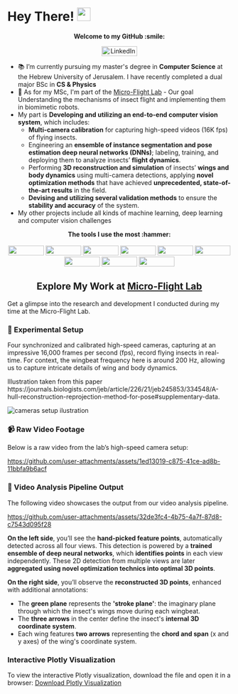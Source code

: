 <h1>
  Hey There!
  <img src="https://media.giphy.com/media/hvRJCLFzcasrR4ia7z/giphy.gif" width="30px"/>
</h1>
<p align="center">
  <b>Welcome to my GitHub :smile:</b>
</p>
<p align="center">
    <a href="https://www.linkedin.com/in/amitai-ovadia-131865248/">
      <img src="https://img.shields.io/badge/LinkedIn-blue?style=for-the-badge&logo=linkedin&logoColor=white" alt="LinkedIn Badge"  width="80" height="22"/>
    </a>
</p>

- :books: I’m currently pursuing my master's degree in **Computer Science** at the Hebrew University of Jerusalem. I have recently completed a dual major BSc in **CS & Physics** 
- :microscope: As for my MSc, I'm part of the [Micro-Flight Lab](https://www.beatus-lab.org/) - Our goal Understanding the mechanisms of insect flight and implementing them in biomimetic robots. <br>
- My part is **Developing and utilizing an end-to-end computer vision system**, which includes:
  - **Multi-camera calibration** for capturing high-speed videos (16K fps) of flying insects.
  - Engineering an **ensemble of instance segmentation and pose estimation deep neural networks (DNNs)**; labeling, training, and deploying them to analyze insects’ **flight dynamics**.
  - Performing **3D reconstruction and simulation** of insects’ **wings and body dynamics** using multi-camera detections, applying **novel optimization methods** that have achieved **unprecedented, state-of-the-art results** in the field.
  - **Devising and utilizing several validation methods** to ensure the **stability and accuracy** of the system.
- My other projects include all kinds of machine learning, deep learning and computer vision challenges 

<p align="center">
  <b> The tools I use the most :hammer:</b>
  <br><br>
<img src="https://img.shields.io/badge/python-3670A0?style=for-the-badge&logo=python&logoColor=ffdd54" width="80" height="22">
<img src="https://img.shields.io/badge/matlab-%23007ACC.svg?style=for-the-badge&logo=matlab&logoColor=white" width="80" height="22">
<img src="https://img.shields.io/badge/TensorFlow-%23FF6F00.svg?style=for-the-badge&logo=TensorFlow&logoColor=white" width="80" height="22">
<img src="https://img.shields.io/badge/PyTorch-%23EE4C2C.svg?style=for-the-badge&logo=PyTorch&logoColor=white" width="80" height="22">
<img src="https://img.shields.io/badge/numpy-%23013243.svg?style=for-the-badge&logo=numpy&logoColor=white" width="80" height="22">
<img src="https://img.shields.io/badge/SciPy-%230C55A5.svg?style=for-the-badge&logo=scipy&logoColor=%white" width="80" height="22">
<img src="https://img.shields.io/badge/scikit--learn-%23F7931E.svg?style=for-the-badge&logo=scikit-learn&logoColor=white" width="80" height="22">
<img src="https://img.shields.io/badge/skimage-%23F7DF1E.svg?style=for-the-badge&logo=scikit-image&logoColor=black" width="80" height="22">
<img src="https://img.shields.io/badge/opencv-%235C3EE8.svg?style=for-the-badge&logo=opencv&logoColor=white" width="80" height="22">
</p>



<h2 align="center">Explore My Work at <a href="https://www.beatus-lab.org/">Micro-Flight Lab</a></h2>

<p>
  Get a glimpse into the research and development I conducted during my time at the Micro-Flight Lab.
</p>

### 🎥 Experimental Setup

<p align="left">
  Four synchronized and calibrated high-speed cameras, capturing at an impressive 16,000 frames per second (fps), record flying insects in real-time. For context, the wingbeat frequency here is around 200 Hz, allowing us to capture intricate details of wing and body dynamics.
  <br>
</p>
Illustration taken from this paper https://journals.biologists.com/jeb/article/226/21/jeb245853/334548/A-hull-reconstruction-reprojection-method-for-pose#supplementary-data.


![cameras setup ilustration](https://github.com/user-attachments/assets/39f03fa6-6329-402b-a157-74e59f697dd7)


### 📹 Raw Video Footage
  Below is a raw video from the lab’s high-speed camera setup:

https://github.com/user-attachments/assets/1ed13019-c875-41ce-ad8b-11bbfa9b6acf






### 🎥 Video Analysis Pipeline Output
<p align="left">
  The following video showcases the output from our video analysis pipeline.
</p>


https://github.com/user-attachments/assets/32de3fc4-4b75-4a7f-87d8-c7543d095f28

**On the left side**, you’ll see the **hand-picked feature points**, automatically detected across all four views. This detection is powered by a **trained ensemble of deep neural networks**, which **identifies points** in each view independently. These 2D detection from multiple views are later **aggregated using novel optimization technics into optimal 3D points**.

**On the right side**, you’ll observe the **reconstructed 3D points**, enhanced with additional annotations:

* The **green plane** represents the **'stroke plane'**: the imaginary plane through which the insect's wings move during each wingbeat.
* The **three arrows** in the center define the insect's **internal 3D coordinate system**.
* Each wing features **two arrows** representing the **chord and span** (x and y axes) of the wing's coordinate system.

### Interactive Plotly Visualization
To view the interactive Plotly visualization, download the file and open it in a browser:
[Download Plotly Visualization](https://github.com/AmitaiOvadia/AmitaiOvadia/blob/main/movie_html.html)
